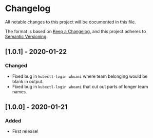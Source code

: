 # Changelog
All notable changes to this project will be documented in this file.

The format is based on [Keep a Changelog](https://keepachangelog.com/en/1.0.0/),
and this project adheres to [Semantic Versioning](https://semver.org/spec/v2.0.0.html).

## [1.0.1] - 2020-01-22
### Changed
- Fixed bug in `kubectl-login whoami` where team belonging would be blank in output.
- Fixed bug in `kubectl-login whoami` that cut out parts of longer team names.

## [1.0.0] - 2020-01-21
### Added
- First release!
